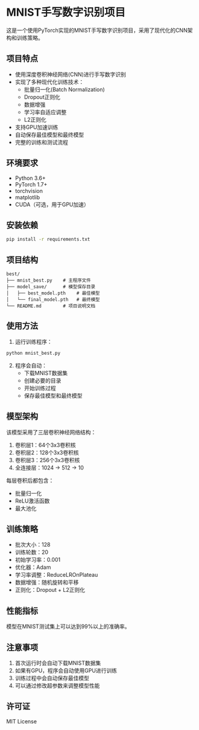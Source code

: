 # MNIST手写数字识别项目

这是一个使用PyTorch实现的MNIST手写数字识别项目，采用了现代化的CNN架构和训练策略。

## 项目特点

- 使用深度卷积神经网络(CNN)进行手写数字识别
- 实现了多种现代化训练技术：
  - 批量归一化(Batch Normalization)
  - Dropout正则化
  - 数据增强
  - 学习率自适应调整
  - L2正则化
- 支持GPU加速训练
- 自动保存最佳模型和最终模型
- 完整的训练和测试流程

## 环境要求

- Python 3.6+
- PyTorch 1.7+
- torchvision
- matplotlib
- CUDA（可选，用于GPU加速）

## 安装依赖

```bash
pip install -r requirements.txt
```

## 项目结构

```
best/
├── mnist_best.py    # 主程序文件
├── model_save/      # 模型保存目录
│   ├── best_model.pth    # 最佳模型
│   └── final_model.pth   # 最终模型
└── README.md        # 项目说明文档
```

## 使用方法

1. 运行训练程序：
```bash
python mnist_best.py
```

2. 程序会自动：
   - 下载MNIST数据集
   - 创建必要的目录
   - 开始训练过程
   - 保存最佳模型和最终模型

## 模型架构

该模型采用了三层卷积神经网络结构：

1. 卷积层1：64个3x3卷积核
2. 卷积层2：128个3x3卷积核
3. 卷积层3：256个3x3卷积核
4. 全连接层：1024 -> 512 -> 10

每层卷积后都包含：
- 批量归一化
- ReLU激活函数
- 最大池化

## 训练策略

- 批次大小：128
- 训练轮数：20
- 初始学习率：0.001
- 优化器：Adam
- 学习率调整：ReduceLROnPlateau
- 数据增强：随机旋转和平移
- 正则化：Dropout + L2正则化

## 性能指标

模型在MNIST测试集上可以达到99%以上的准确率。

## 注意事项

1. 首次运行时会自动下载MNIST数据集
2. 如果有GPU，程序会自动使用GPU进行训练
3. 训练过程中会自动保存最佳模型
4. 可以通过修改超参数来调整模型性能

## 许可证

MIT License 